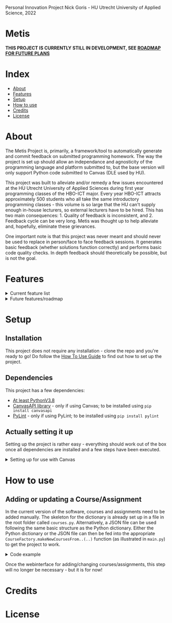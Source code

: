 Personal Innovation Project Nick Goris - HU Utrecht University of Applied Science, 2022

# Metis

__THIS PROJECT IS CURRENTLY STILL IN DEVELOPMENT, SEE [ROADMAP FOR FUTURE PLANS](https://github.com/Druyv/Metis/tree/development/README.md#features "Metis README Features")__

# Index
- [About](https://github.com/Druyv/Metis/tree/development#about "Metis README About")
- [Features](https://github.com/Druyv/Metis/tree/development#features "Metis README Features")
- [Setup](https://github.com/Druyv/Metis/tree/development/README.md#setup "Metis README Setup")
- [How to use](https://github.com/Druyv/Metis/tree/development/README.md#how-to-use "Metis README How to use")
- [Credits](https://github.com/Druyv/Metis/tree/development/README.md#credits "Metis README Credits")
- [License](https://github.com/Druyv/Metis/tree/development/README.md#license "Metis README License")

# About
The Metis Project is, primarily, a framework/tool to automatically generate and commit feedback on submitted programming homework. The way the project is set up should allow an independance and agnosticity of the programming language and platform submitted to, but the base version will only support Python code submitted to Canvas (DLE used by HU).

This project was built to alleviate and/or remedy a few issues encountered at the HU Utrecht University of Applied Sciences during first year programming classes of the HBO-ICT major. Every year HBO-ICT attracts approximately 500 students who all take the same introductory programming classes - this volume is so large that the HU can't supply enough in-house lecturers, so external lecturers have to be hired. This has two main consequences: 1. Quality of feedback is inconsistent, and 2. Feedback cycle can be very long. Metis was thought up to help alleviate and, hopefully, eliminate these grievances.

One important note is that this project was never meant and should never be used to replace in person/face to face feedback sessions. It generates basic feedback (whether solutions function correctly) and performs basic code quality checks. In depth feedback should theoretically be possible, but is not the goal.


# Features

<details>
  
<summary>Current feature list</summary>

- Languages supported:
  - [Python](https://www.python.org/downloads/release/python-380/ "Python 3.8 download page")
- Tools supported:
  - [PyLint](https://pylint.pycqa.org/en/latest/ "PyLint latest version page")
  - [UnitTest](https://docs.python.org/3/library/unittest.html "UnitTest documentation page")
- Platforms/DLE's supported:
  - [Canvas](https://www.instructure.com/ "Canvas Instructure homepage")

- Allows for automatically:
  - downloading all ungraded homework submissions for specified assignments (no personal data is ever stored)
  - running specified tests on all downloaded submissions
  - running specified tools on all downloaded submissions
  - generating feedback from test and tool results
  - posting feedback as comments on submissions

- Allows for manually:
  - adding new courses/assignments
  - updating courses/assignments

</details>


<details>

<summary> Future features/roadmap </summary>
  
- Cleanup of project root folder
- Safer API key storage

- Language agnostic
- Tools can be user specified (will require additional programming for every tool)
- Platform agnostic (will require additional programming for every platform)


- Add new courses/assignments through web interface
- Update courses/assignments through web interface
- Run containerised for easier setup
- Handle assignments that require user input (currently unavailable because of a bug(?) in the subprocess module)
- Create insights based on (anonymous) data collected, e.g.:
  - What exercises students over- or underperform on
  - How long students take to complete an exercise on average
  - etc.


- Migrate all path operations to Python's PathLib
- Virtualise running of tests and tools, so asynchronous execution is easier

</details>


# Setup
## Installation
This project does not require any installation - clone the repo and you're ready to go! Do follow the [How To Use Guide](https://github.com/Druyv/Metis/edit/development/README.md#how-to-use "Link to How To Use Guide") to find out how to set up the project.

## Dependencies
This project has a few dependencies:
- [At least PythonV3.8](https://www.python.org/downloads/release/python-380/ "Python 3.8 download page")
- [CanvasAPI library](https://canvasapi.readthedocs.io/en/stable/getting-started.html "Canvas API Getting Started page") - only if using Canvas; to be installed using `pip install canvasapi`
- [PyLint](https://pylint.pycqa.org/en/latest/ "PyLint latest version page") - only if using PyLint; to be installed using `pip install pylint`

## Actually setting it up

Setting up the project is rather easy - everything should work out of the box once all dependencies are installed and a few steps have been executed.

<details>
<summary> Setting up for use with Canvas </summary>

- __Canvas API key__:
  Canvas forbids one from requesting the users of their applications to provide their own API key, but I obviously cannot     give you mine. I would recommend asking your Canvas/DLE administrator to give you a key. Metis expects you to store this   in a file called `credentials.py` in the root folder of the project, with a variable name `API_KEY`
- __Canvas URL__:
  In the same `credentials.py` file you should add a variable `API_URL`, which comes down to your organisation's Canvas       URL. For example, in the case of the HU, this is `https://canvas.hu.nl`

</details>

# How to use
## Adding or updating a Course/Assignment

In the current version of the software, courses and assignments need to be added manually. The skeleton for the dictionary is already set up in a file in the root folder called `courses.py`. 
Alternatively, a JSON file can be used following the same basic structure as the Python dictionary. Either the Python dictionary or the JSON file can then be fed into the appropriate `CourseFactory.makeNewCoursesFrom..(..)` function (as illustrated in `main.py`) to get the project to work.

<details>
<summary> Code example </summary>

```py
from CourseFactory import CourseFactory

course_factory = CourseFactory()
course_list_from_dict = course_factory.makeNewCoursesFromDict(<dict>)       #If a dict is used
course_list_from_json = course_factory.makeNewCoursesFromJson(<json_file>)  #If a JSON file is used
```
</details>

Once the webinterface for adding/changing courses/assignments, this step will no longer be necessary - but it is for now!

# Credits

# License

